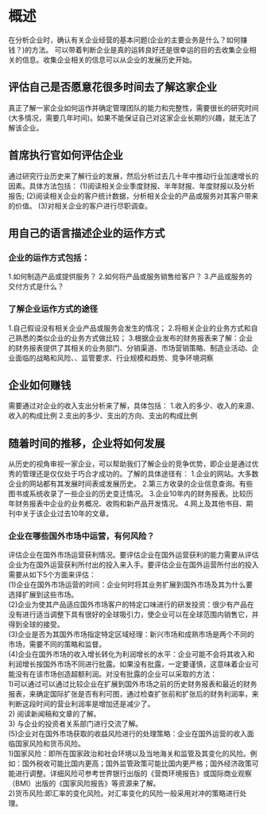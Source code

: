 # 概述
在分析企业时，确认有关企业经营的基本问题(企业的主要业务是什么？如何赚钱？)的方法。
可以带着判断企业是真的运转良好还是很幸运的目的去收集企业相关的信息。收集企业相关的信息可以从企业的发展历史开始。

## 评估自己是否愿意花很多时间去了解这家企业
真正了解一家企业如何运作并确定管理团队的能力和完整性，需要很长的研究时间(大多情况，需要几年时间)。如果不能保证自己对这家企业长期的兴趣，就无法了解该企业。
## 首席执行官如何评估企业
通过研究行业历史来了解行业的发展，然后分析过去几十年中推动行业加速增长的因素。具体方法包括：
(1)阅读相关企业季度财报、半年财报、年度财报以及分析报告;
(2)阅读相关企业的客户统计数据，分析相关企业的产品或服务对其客户带来的价值。
(3)对相关企业的客户进行尽职调查。

## 用自己的语言描述企业的运作方式
### 企业的运作方式包括：
1.如何制造产品或提供服务？
2.如何将产品或服务销售给客户？
3.产品或服务的交付方式是什么？

### 了解企业运作方式的途径
1.自己假设没有相关企业产品或服务会发生的情况；
2.将相关企业的业务方式和自己熟悉的类似企业的业务方式做比较；
3.根据企业发布的财务报表来了解：企业的财务报表提供了其相关的业务部门、分销渠道、市场营销策略、制造业活动、企业面临的战略和风险、、监管要求、行业规模和趋势、竞争环境洞察

## 企业如何赚钱
需要通过对企业的收入支出分析来了解，具体包括：
1.收入的多少、收入的来源、收入的构成比例
2.支出的多少、支出的方向、支出的构成比例

## 随着时间的推移，企业将如何发展
从历史的视角审视一家企业，可以帮助我们了解企业的竞争优势，即企业是通过优秀的管理还是仅仅处于巧合才成功的。了解的具体途径有：
1.企业的网站。大多数企业的网站都有其发展时间表或发展历史。
2.第三方收录的企业信息查询。有些图书或系统收录了一些企业的历史变迁情况。
3.企业10年内的财务报表。比较历年财务报表中企业的业务概况、收购和新产品开发情况。
4.网上及其他书目、期刊中关于该企业过去10年的文章。

### 企业在哪些国外市场中运营，有何风险？ 
 评估企业在国外市场运营获利情况。要评估企业在国外运营获利的能力需要从评估企业为在国外运营获利所付出的投入来入手。要评估企业在国外运营所付出的投入需要从如下5个方面来评估：          
  (1)企业在国外市场运营的时间：企业何时将其业务扩展到国外市场及其为什么要选择扩展到这些市场。      
  (2)企业为使其产品适应国外市场客户的特定口味进行的研发投资：很少有产品在没有进行适当调整下具有很好的全球吸引力，使企业可以在全球范围内销售它，并得到全球的接受。      
  (3)企业是否为其国外市场指定特定区域经理：新兴市场和成熟市场是两个不同的市场，需要不同的策略和监督。     
  (4)企业在国外市场的收入增长转化为利润增长的水平：企业可能不会将其收入和利润增长按国外市场不同进行批露。如果没有批露，一定要谨慎，这意味着企业可能没有在该市场创造超额利润。对没有批露的企业可以采取的方法：         
    1)可以通过可以通过比较企业在扩展到国外市场之前的历史财务报表和最近的财务报表，来确定国际扩张是否有利可图，通过检查扩张前和扩张后的财务利润率，来判断这段时间的营业利润率是增加还是减少了。               
    2) 阅读新闻稿和文章的了解。           
    3) 与企业的投资者关系部门进行交流了解。                
  (5)企业对在国外市场获取的收益风险进行的处理策略：企业在国外运营的收入面临国家风险和货币风险。          
    1)国家风险：即所在国家政治和社会环境以及当地海关和监管及其变化的风险。例如：国外税收可能比国内更高；国外监管政策可能比国内更严格；国外经济政策可能进行调整。详细风险可参考世界银行出版的《营商环境报告》或国际商业观察（BMI）出版的《国家风险报告》等资源来了解。        
    2)货币风险:即汇率的变化风险。对汇率变化的风险一般采用对冲的策略进行处理。     